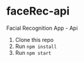 # faceRec-api
Facial Recognition App - Api

1. Clone this repo
2. Run `npm install`
3. Run `npm start`

